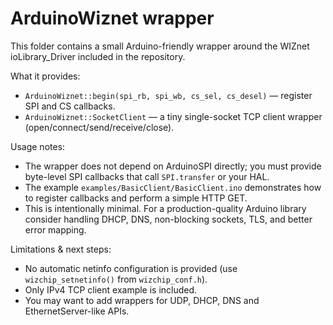 # ArduinoWiznet wrapper

This folder contains a small Arduino-friendly wrapper around the WIZnet ioLibrary_Driver included in the repository.

What it provides:
- `ArduinoWiznet::begin(spi_rb, spi_wb, cs_sel, cs_desel)` — register SPI and CS callbacks.
- `ArduinoWiznet::SocketClient` — a tiny single-socket TCP client wrapper (open/connect/send/receive/close).

Usage notes:
- The wrapper does not depend on ArduinoSPI directly; you must provide byte-level SPI callbacks that call `SPI.transfer` or your HAL.
- The example `examples/BasicClient/BasicClient.ino` demonstrates how to register callbacks and perform a simple HTTP GET.
- This is intentionally minimal. For a production-quality Arduino library consider handling DHCP, DNS, non-blocking sockets, TLS, and better error mapping.

Limitations & next steps:
- No automatic netinfo configuration is provided (use `wizchip_setnetinfo()` from `wizchip_conf.h`).
- Only IPv4 TCP client example is included.
- You may want to add wrappers for UDP, DHCP, DNS and EthernetServer-like APIs.
